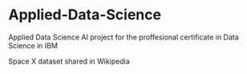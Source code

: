 # Applied-Data-Science
Applied Data Science
AI project for the proffesional certificate in Data Science in IBM

Space X dataset shared in Wikipedia
